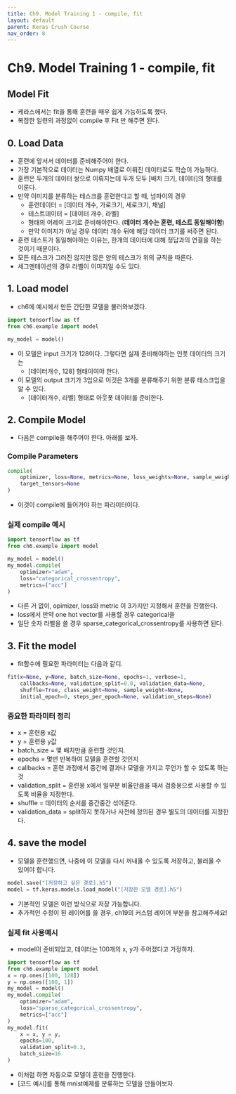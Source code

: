 ```yaml
---
title: Ch9. Model Training 1 - compile, fit
layout: default
parent: Keras Crush Course
nav_order: 8
---
```


# Ch9. Model Training 1 - compile, fit
## Model Fit
* 케라스에서는 fit을 통해 훈련을 매우 쉽게 가능하도록 했다.
* 복잡한 일련의 과정없이 compile 후 Fit 만 해주면 된다.

## 0. Load Data
* 훈련에 앞서서 데이터를 준비해주어야 한다.
* 가장 기본적으로 데이터는 Numpy 배열로 이뤄진 데이터로도 학습이 가능하다.
* 훈련은 두개의 데이터 쌍으로 이뤄지는데 두개 모두 [배치 크기, 데이터]의 형태를 이룬다.
* 만약 이미지를 분류하는 테스크를 훈련한다고 할 때, 넘파이의 경우
    + 훈련데이터 = [데이터 개수, 가로크기, 세로크기, 채널] 
    + 테스트데이터 = [데이터 개수, 라벨] 
    + 형태의 어레이 크기로 준비해야한다. (**데이터 개수는 훈련, 테스트 동일해야함**)
    + 만약 이미지가 아닐 경우 데이터 개수 뒤에 해당 데이터 크기를 써주면 된다.
* 훈련 테스트가 동일해야하는 이유는, 한개의 데이터에 대해 정답과의 연결을 하는 것이기 때문이다.
* 모든 테스크가 그러진 않지만 많은 양의 테스크가 위의 규칙을 따른다.
* 세그멘테이션의 경우 라벨이 이미지일 수도 있다.

## 1. Load model
* ch6에 예시에서 만든 간단한 모델을 불러와보겠다.
```python
import tensorflow as tf
from ch6.example import model

my_model = model()
```
* 이 모델은 input 크기가 128이다. 그렇다면 실제 준비해야하는 인풋 데이터의 크기는
    + [데이터개수, 128] 형태이여야 한다.
* 이 모델의 output 크기가 3임으로 이것은 3개를 분류해주기 위한 분류 테스크임을 알 수 있다.
    + [데이터개수, 라벨] 형태로 아웃폿 데이터를 준비한다.

## 2. Compile  Model
* 다음은 compile을 해주어야 한다. 아래를 보자.
### Compile Parameters
```python
compile(
    optimizer, loss=None, metrics=None, loss_weights=None, sample_weight_mode=None, weighted_metrics=None, 
    target_tensors=None
)
```
* 이것이 compile에 들어가야 하는 파라미터이다.

### 실제 compile 예시
```python
import tensorflow as tf
from ch6.example import model

my_model = model()
my_model.compile(
    optimizer="adam", 
    loss="categorical_crossentropy", 
    metrics=["acc"]
)
```
* 다른 거 없이, opimizer, loss와 metric 이 3가지만 지정해서 훈련을 진행한다.
* loss에서 만약 one hot vector를 사용할 경우 categorical을
* 일단 숫자 라벨을 쓸 경우 sparse_categorical_crossentropy를 사용하면 된다.

## 3. Fit the model
* fit함수에 필요한 파라미터는 다음과 같디.
```python
fit(x=None, y=None, batch_size=None, epochs=1, verbose=1, 
    callbacks=None, validation_split=0.0, validation_data=None, 
    shuffle=True, class_weight=None, sample_weight=None, 
    initial_epoch=0, steps_per_epoch=None, validation_steps=None)
```
### 중요한 파라미터 정리
* x = 훈련용 x값
* y = 훈련용 y값
* batch_size = 몇 배치만큼 훈련할 것인지.
* epochs = 몇번 반복하여 모델을 훈련할 것인지
* callbacks = 훈련 과정에서 중간에 결과나 모델을 가지고 무언가 할 수 있도록 하는 것
* validation_split = 훈련용 x에서 일부분 비율만큼을 때서 검증용으로 사용할 수 있도록 비율을 지정한다.
* shuffle = 데이터의 순서를 중간중간 섞어준다.
* validation_data = split하지 못하거나 사전에 정의된 경우 별도의 데이터를 지정한다.

## 4. save the model
* 모델을 훈련했으면, 나중에 이 모델을 다시 꺼내올 수 있도록 저장하고, 불러올 수 있어야 합니다.
```python
model.save("[저장하고 싶은 경로].h5")
model = tf.keras.models.load_model("[저장한 모델 경로].h5")
```
* 기본적인 모델은 이런 방식으로 저장 가능합니다.
* 추가적인 수정이 된 레이어를 쓸 경우, ch19의 커스텀 레이어 부분을 참고해주세요!


### 실제 fit 사용예시
* model이 준비되었고, 데이터는 100개의 x, y가 주어졌다고 가정하자.

```python
import tensorflow as tf
from ch6.example import model
x = np.ones([100, 128])
y = np.ones([100, 1])
my_model = model()
my_model.compile(
    optimizer="adam", 
    loss="sparse_categorical_crossentropy", 
    metrics=["acc"]
)
my_model.fit(
    x = x, y = y,
    epochs=100,
    validation_split=0.3,
    batch_size=16
)
```
* 이처럼 하면 자동으로 모델이 훈련을 진행한다.
* [코드 예시]를 통해 mnist예제를 분류하는 모델을 만들어보자.